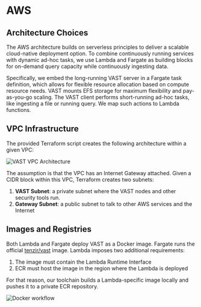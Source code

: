 # AWS

## Architecture Choices

The AWS architecture builds on serverless principles to deliver a scalable
cloud-native deployment option. To combine continuously running services with
dynamic ad-hoc tasks, we use Lambda and Fargate as building blocks for on-demand
query capacity while continuously ingesting data.

Specifically, we embed the long-running VAST server in a Fargate task
definition, which allows for flexible resource allocation based on compute
resource needs. VAST mounts EFS storage for maximum flexibility and
pay-as-you-go scaling. The VAST client performs short-running ad-hoc tasks, like
ingesting a file or running query. We map such actions to Lambda functions.

## VPC Infrastructure

The provided Terraform script creates the following architecture within a given
VPC:

![VAST VPC
Architecture](https://user-images.githubusercontent.com/53797/157026500-8845d8bc-59cf-4de2-881e-e82fbd84da26.png)

The assumption is that the VPC has an Internet Gateway attached. Given a CIDR
block within this VPC, Terraform creates two subnets:

1. **VAST Subnet**: a private subnet where the VAST nodes and other security
   tools run.
2. **Gateway Subnet**: a public subnet to talk to other AWS services and the
   Internet

## Images and Registries

Both Lambda and Fargate deploy VAST as a Docker image. Fargate runs the official
[tenzir/vast](https://hub.docker.com/r/tenzir/vast) image. Lambda imposes two
additional requirements:

1. The image must contain the Lambda Runtime Interface
2. ECR must host the image in the region where the Lambda is deployed

For that reason, our toolchain builds a Lambda-specific image locally and pushes
it to a private ECR repository.

![Docker
workflow](https://user-images.githubusercontent.com/53797/157065561-82cf8bc6-b314-4439-b66f-c8e3a93e431b.png)
